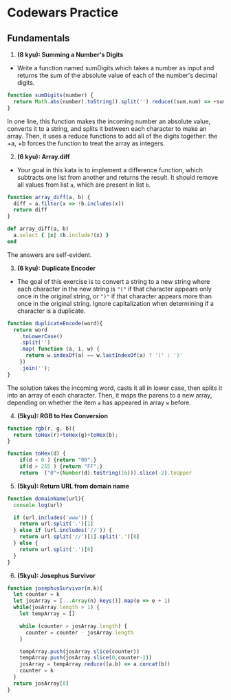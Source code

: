 # Codewars Practice

## Fundamentals

1. **(8 kyu): Summing a Number's Digits**
  * Write a function named sumDigits which takes a number as input and returns the sum of the absolute value of each of the number's decimal digits.

```js
function sumDigits(number) {
  return Math.abs(number).toString().split('').reduce((sum,num) => +sum + +num, 0)
}
```
In one line, this function makes the incoming number an absolute value, converts it to a string, and splits it between each character to make an array. Then, it uses a reduce functions to add all of the digits together: the +a, +b forces the function to treat the array as integers.

2. **(6 kyu): Array.diff**
  * Your goal in this kata is to implement a difference function, which subtracts one list from another and returns the result. It should remove all values from list ```a```, which are present in list ```b```.

```js
function array_diff(a, b) {
  diff = a.filter(x => !b.includes(x))
  return diff
}
```
```ruby
def array_diff(a, b)
  a.select { |x| !b.include?(x) }
end
```

The answers are self-evident.

3. **(6 kyu): Duplicate Encoder**
  * The goal of this exercise is to convert a string to a new string where each character in the new string is ```"("``` if that character appears only once in the original string, or ```")"``` if that character appears more than once in the original string. Ignore capitalization when determining if a character is a duplicate.

```js
function duplicateEncode(word){
  return word
    .toLowerCase()
    .split('')
    .map( function (a, i, w) {
      return w.indexOf(a) == w.lastIndexOf(a) ? '(' : ')'
    })
    .join('');
}
```
The solution takes the incoming word, casts it all in lower case, then splits it into an array of each character. Then, it maps the parens to a new array, depending on whether the item ```a``` has appeared in array ```w``` before.

4. **(5kyu): RGB to Hex Conversion**
  ```js
  function rgb(r, g, b){
    return toHex(r)+toHex(g)+toHex(b);
  }

  function toHex(d) {
      if(d < 0 ) {return "00";}
      if(d > 255 ) {return "FF";}
      return  ("0"+(Number(d).toString(16))).slice(-2).toUpper
  ```

  5. **(5kyu): Return URL from domain name**
  ```js
  function domainName(url){
    console.log(url)

    if (url.includes('www')) {
      return url.split('.')[1]
    } else if (url.includes('//')) {
      return url.split('//')[1].split('.')[0]
    } else {
      return url.split('.')[0]
    }
  }
  ```

  6. **(5kyu): Josephus Survivor**
  ```js
  function josephusSurvivor(n,k){
    let counter = k
    let josArray = [...Array(n).keys()].map(e => e + 1)
    while(josArray.length > 1) {
      let tempArray = []

      while (counter > josArray.length) {
        counter = counter - josArray.length
      }

      tempArray.push(josArray.slice(counter))
      tempArray.push(josArray.slice(0,counter-1))
      josArray = tempArray.reduce((a,b) => a.concat(b))
      counter = k
    }
    return josArray[0]
  }
  ```
